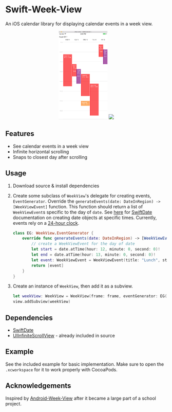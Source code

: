 # Swift-Week-View
An iOS calendar library for displaying calendar events in a week view.

<p align="center">
	<img src="Media/screen1.png" width="30%" height="auto">
	<img src="Media/screen2.gif" width="30%" height="auto">
</p> 

## Features
- See calendar events in a week view
- Infinite horizontal scrolling
- Snaps to closest day after scrolling

## Usage
1. Download source & install dependencies

2. Create some subclass of `WeekView`'s delegate for creating events, `EventGenerator`. Override the `generateEvents(date: DateInRegion) -> [WeekViewEvent]` function. This function should return a list of `WeekViewEvent`s specific to the day of `date`. See [here](malcommac.github.io/SwiftDate/manipulate_dates.html#dateatunit) for [SwiftDate](https://github.com/malcommac/SwiftDate) documentation on creating date objects at specific times. Currently, events rely on a [24-hour clock](https://en.wikipedia.org/wiki/24-hour_clock).

   ```Swift
   class EG: WeekView.EventGenerator {
       override func generateEvents(date: DateInRegion) -> [WeekViewEvent] {
           // create a WeekViewEvent for the day of date
           let start = date.atTime(hour: 12, minute: 0, second: 0)!
           let end = date.atTime(hour: 13, minute: 0, second: 0)!
           let event: WeekViewEvent = WeekViewEvent(title: "Lunch", startDate: start, endDate: end)
           return [event]
       }
   }
   ```

3. Create an instance of `WeekView`, then add it as a subview.
   
   ```Swift
   let weekView: WeekView = WeekView(frame: frame, eventGenerator: EG(), visibleDays: 5)
   view.addSubview(weekView)
   ```

## Dependencies
- [SwiftDate](https://github.com/malcommac/SwiftDate)
- [UIInfiniteScrollView](https://github.com/EvanCooper9/swift-infinite-uiscrollview) - already included in source

## Example
See the included example for basic implementation. Make sure to open the `.xcworkspace` for it to work properly with CocoaPods.

## Acknowledgements
Inspired by [Android-Week-View](https://github.com/alamkanak/Android-Week-View) after it became a large part of a school project.